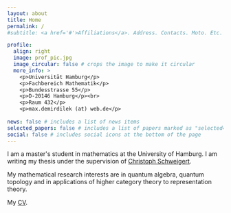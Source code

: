 ```yaml
---
layout: about
title: Home
permalink: /
#subtitle: <a href='#'>Affiliations</a>. Address. Contacts. Moto. Etc.

profile:
  align: right
  image: prof_pic.jpg
  image_circular: false # crops the image to make it circular
  more_info: >
    <p>Universität Hamburg</p>
    <p>Fachbereich Mathematik</p>
    <p>Bundesstrasse 55</p>
    <p>D-20146 Hamburg</p><br>
    <p>Raum 432</p>
    <p>max.demirdilek (at) web.de</p> 
               
news: false # includes a list of news items
selected_papers: false # includes a list of papers marked as "selected={true}"
social: false # includes social icons at the bottom of the page
---
```

I am a master's student in mathematics at the University of Hamburg. I am writing my thesis under the supervision of [Christoph Schweigert](https://www.math.uni-hamburg.de/home/schweigert/).

My mathematical research interests are in quantum algebra, quantum topology and in applications of higher category theory to representation theory.

My [CV](master/assets/pdf/Demirdilek_CV.pdf).
